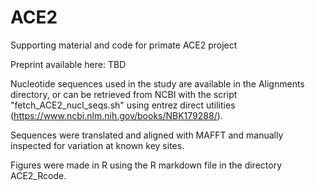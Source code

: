 # ACE2
Supporting material and code for primate ACE2 project

Preprint available here:
TBD

Nucleotide sequences used in the study are available in the Alignments directory, or can be retrieved from NCBI with the script "fetch_ACE2_nucl_seqs.sh" using entrez direct utilities (https://www.ncbi.nlm.nih.gov/books/NBK179288/).

Sequences were translated and aligned with MAFFT and manually inspected for variation at known key sites. 

Figures were made in R using the R markdown file in the directory ACE2_Rcode.
